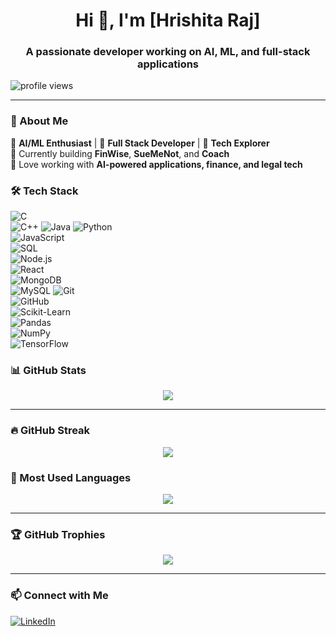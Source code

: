 <h1 align="center">Hi 👋, I'm [Hrishita Raj]</h1>
<h3 align="center">A passionate developer working on AI, ML, and full-stack applications</h3>

<p align="left"> <img src="https://komarev.com/ghpvc/?username=HrishitaRaj&label=Profile%20Views&color=0e75b6&style=flat" alt="profile views" /> </p>

---

### 🚀 About Me  
🔹 **AI/ML Enthusiast** | 🔹 **Full Stack Developer** | 🔹 **Tech Explorer**  
🔹 Currently building **FinWise**, **SueMeNot**, and **Coach**  
🔹 Love working with **AI-powered applications, finance, and legal tech**  

### 🛠 Tech Stack  
![C](https://img.shields.io/badge/C-00599C?style=flat&logo=c&logoColor=white)  
![C++](https://img.shields.io/badge/C++-00599C?style=flat&logo=c%2B%2B&logoColor=white) 
![Java](https://img.shields.io/badge/Java-ED8B00?style=flat&logo=java&logoColor=white)
![Python](https://img.shields.io/badge/Python-3776AB?style=for-the-badge&logo=python&logoColor=white)  
![JavaScript](https://img.shields.io/badge/JavaScript-F7DF1E?style=flat&logo=javascript&logoColor=black)  
![SQL](https://img.shields.io/badge/SQL-CC2927?style=flat&logo=microsoft-sql-server&logoColor=white)  
![Node.js](https://img.shields.io/badge/Node.js-339933?style=for-the-badge&logo=node.js&logoColor=white)  
![React](https://img.shields.io/badge/React-61DAFB?style=for-the-badge&logo=react&logoColor=white)  
![MongoDB](https://img.shields.io/badge/MongoDB-4EA94B?style=flat&logo=mongodb&logoColor=white)  
![MySQL](https://img.shields.io/badge/MySQL-005C84?style=flat&logo=mysql&logoColor=white)
![Git](https://img.shields.io/badge/Git-F05032?style=flat&logo=git&logoColor=white)  
![GitHub](https://img.shields.io/badge/GitHub-181717?style=flat&logo=github&logoColor=white)  
![Scikit-Learn](https://img.shields.io/badge/Scikit--Learn-F7931E?style=flat&logo=scikit-learn&logoColor=white)  
![Pandas](https://img.shields.io/badge/Pandas-150458?style=flat&logo=pandas&logoColor=white)  
![NumPy](https://img.shields.io/badge/NumPy-013243?style=flat&logo=numpy&logoColor=white)  
![TensorFlow](https://img.shields.io/badge/TensorFlow-FF6F00?style=flat&logo=tensorflow&logoColor=white)  

### 📊 GitHub Stats  
<p align="center">
  <img src="https://github-readme-stats.vercel.app/api?username=HrishitaRaj&show_icons=true&theme=radical" />
</p>

---

### 🔥 GitHub Streak  
<p align="center">
  <img src="https://streak-stats.demolab.com?user=HrishitaRaj&theme=radical" />
</p>  

### 🚀 Most Used Languages  
<p align="center">
  <img src="https://github-readme-stats.vercel.app/api/top-langs/?username=HrishitaRaj&layout=compact&theme=radical" />
</p>

---

### 🏆 GitHub Trophies  
<p align="center">
  <img src="https://github-profile-trophy.vercel.app/?username=HrishitaRaj&theme=radical" />
</p>

---

### 📫 Connect with Me  
[![LinkedIn](https://img.shields.io/badge/LinkedIn-0A66C2?style=for-the-badge&logo=linkedin&logoColor=white)](www.linkedin.com/in/hrishita-raj-3b223129b) 

